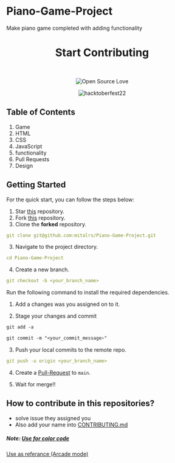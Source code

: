 # Piano-Game-Project

Make piano game completed with adding functionality

<h1 align="center">Start Contributing </h1>
<br>

<div align="center">
  
 ![Open Source Love](https://badges.frapsoft.com/os/v2/open-source.svg?v=103)
  
</div>

<div align="center">
  <img src="https://res.cloudinary.com/practicaldev/image/fetch/s--z77cA0sA--/c_imagga_scale,f_auto,fl_progressive,h_420,q_auto,w_1000/https://dev-to-uploads.s3.amazonaws.com/uploads/articles/u1iciy9ywvafaw72pa0v.png" alt="hacktoberfest22">
</div>

<h2>Table of Contents</h2>
<ol>
  <li>Game</li>
  <li>HTML</li>
  <li>CSS</li>
  <li>JavaScript</li>
  <li>functionality</li>
  <li>Pull Requests</li>
  <li>Design</li>
</ol>


## **Getting Started**

For the quick start, you can follow the steps below:

1. Star <a href="https://github.com/mitalrs/Short-Profile-With-HTML-CSS" title="this">this</a> repository.
2. Fork <a href="https://github.com/mitalrs/Short-Profile-With-HTML-CSS" title="this">this</a> repository.
3. Clone the **forked** repository.

```yml
git clone git@github.com:mitalrs/Piano-Game-Project.git
```
3. Navigate to the project directory.

```yml
cd Piano-Game-Project
```

4. Create a new branch.

```yml
git checkout -b <your_branch_name>
```

Run the following command to install the required dependencies.

1. Add a changes was you assigned on to it.

2. Stage your changes and commit

```css
git add -a

git commit -m "<your_commit_message>"
```

3. Push your local commits to the remote repo.

```yml
git push -u origin <your_branch_name>
```

4. Create a <a href="https://docs.github.com/en/pull-requests/collaborating-with-pull-requests/proposing-changes-to-your-work-with-pull-requests/about-pull-requests" title="Pull Request">Pull-Request</a> to `main`.

5. Wait for merge!!


## How to contribute in this repositories?

- solve issue they assigned you
- Also add your name into <a href="/CONTRIBUTING.md">CONTRIBUTING.md</a>

##### Note:  <a href="https://coolors.co/palette/90f1ef-ffd6e0-ffef9f-c1fba4-7bf1a8" title="see the repo">Use for color code</a>
 <a href="http://tanksw.com/piano-tiles/" title="see the repo">Use as referance (Arcade mode)</a>



